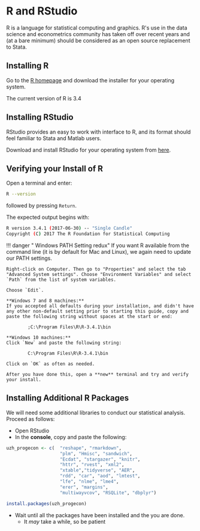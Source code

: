 # R and RStudio

R is a language for statistical computing and graphics.
R's use in the data science and econometrics community has taken off over recent years and (at a bare minimum) should be considered as an open source replacement to Stata.

## Installing R

Go to the [R homepage](https://cran.r-project.org/) and download the installer for your operating system.

The current version of R is 3.4

## Installing RStudio

RStudio provides an easy to work with interface to R, and its format should feel familiar to Stata and Matlab users.

Download and install RStudio for your operating system from [here](https://www.rstudio.com/products/rstudio/download3/).

## Verifying your Install of R

Open a terminal and enter:

```bash
R --version
```

followed by pressing `Return`.

The expected output begins with:

```bash
R version 3.4.1 (2017-06-30) -- "Single Candle"
Copyright (C) 2017 The R Foundation for Statistical Computing
```

!!! danger " Windows PATH Setting redux"
    If you want R available from the command line (it is by default for Mac and Linux), we again need to update our PATH settings.

    Right-click on Computer. Then go to "Properties" and select the tab "Advanced System settings". Choose "Environment Variables" and select `Path` from the list of system variables.

    Choose `Edit`.

    **Windows 7 and 8 machines:**
    If you accepted all defaults during your installation, and didn't have any other non-default setting prior to starting this guide, copy and paste the following string without spaces at the start or end:

            ;C:\Program Files\R\R-3.4.1\bin

    **Windows 10 machines:**
    Click `New` and paste the following string:

            C:\Program Files\R\R-3.4.1\bin

    Click on `OK` as often as needed.

    After you have done this, open a **new** terminal and try and verify your install.

## Installing Additional R Packages

We will need some additional libraries to conduct our statistical analysis. Proceed as follows:

*   Open RStudio
*   In the **console**, copy and paste the following:
```r
uzh_progecon <- c(  "reshape", "rmarkdown",
                    "plm", "Hmisc", "sandwich",
                    "Ecdat", "stargazer", "knitr",
                    "httr", "rvest", "xml2",
                    "xtable","tidyverse", "AER",
                    "rdd", "car", "aod", "lmtest",
                    "lfe", "nlme", "lme4",
                    "erer", "margins",
                    "multiwayvcov", "RSQLite", "dbplyr")

install.packages(uzh_progecon)
```
*   Wait until all the packages have been installed and the you are done.
    *   It *may* take a while, so be patient

